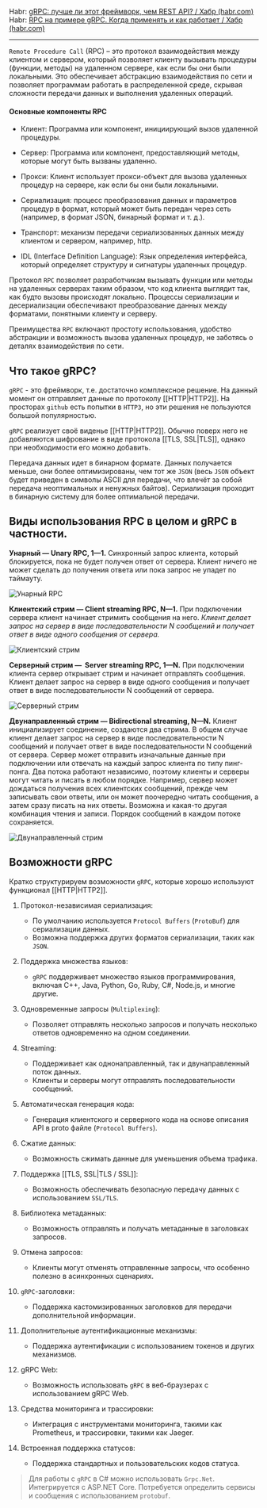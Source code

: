 Habr: [gRPC: лучше ли этот фреймворк, чем REST API? / Хабр (habr.com)](https://habr.com/ru/companies/nix/articles/594391/)
Habr: [RPC на примере gRPC. Когда применять и как работает / Хабр (habr.com)](https://habr.com/ru/articles/787164/)

---

`Remote Procedure Call` (RPC) – это протокол взаимодействия между клиентом и сервером, который позволяет клиенту вызывать процедуры (функции, методы) на удаленном сервере, как если бы они были локальными. Это обеспечивает абстракцию взаимодействия по сети и позволяет программам работать в распределенной среде, скрывая сложности передачи данных и выполнения удаленных операций.

#### Основные компоненты RPC

- Клиент: Программа или компонент, инициирующий вызов удаленной процедуры.

- Сервер: Программа или компонент, предоставляющий методы, которые могут быть вызваны удаленно.

- Прокси: Клиент использует прокси-объект для вызова удаленных процедур на сервере, как если бы они были локальными.

- Сериализация: процесс преобразования данных и параметров процедур в формат, который может быть передан через сеть (например, в формат JSON, бинарный формат и т. д.).

- Транспорт: механизм передачи сериализованных данных между клиентом и сервером, например, http.

- IDL (Interface Definition Language): Язык определения интерфейса, который определяет структуру и сигнатуры удаленных процедур.

Протокол `RPC` позволяет разработчикам вызывать функции или методы на удаленных серверах таким образом, что код клиента выглядит так, как будто вызовы происходят локально. Процессы сериализации и десериализации обеспечивают преобразование данных между форматами, понятными клиенту и серверу.

Преимущества `RPC` включают простоту использования, удобство абстракции и возможность вызова удаленных процедур, не заботясь о деталях взаимодействия по сети.

## Что такое gRPC?

`gRPC` - это фреймворк, т.е. достаточно комплексное решение. На данный момент он отправляет данные по протоколу [[HTTP|HTTP2]]. На просторах `github` есть попытки в `HTTP3`, но эти решения не пользуются большой популярностью.

`gRPC` реализует своё виденье [[HTTP|HTTP2]]. Обычно поверх него не добавляются шифрование в виде протокола [[TLS, SSL|TLS]], однако при необходимости его можно добавить.

Передача данных идет в бинарном формате. Данных получается меньше, они более оптимизированы, чем тот же `JSON` (весь `JSON` объект будет приведен в символы ASCII для передачи, что влечёт за собой передача неоптимальных и ненужных байтов). Сериализация проходит в бинарную систему для более оптимальной передачи.


## Виды использования RPC в целом и gRPC в частности. 

**Унарный — Unary RPC, 1—1.** Синхронный запрос клиента, который блокируется, пока не будет получен ответ от сервера. Клиент ничего не может сделать до получения ответа или пока запрос не упадет по таймауту.

![Унарный RPC](https://habrastorage.org/r/w1560/getpro/habr/upload_files/1af/770/08e/1af77008ebcb3574dd748e155ec9d67c.png "Унарный RPC")


**Клиентский стрим — Client streaming RPC, N—1.** При подключении сервера клиент начинает стримить сообщения на него. _Клиент делает запрос на сервер в виде последовательности N сообщений и получает ответ в виде одного сообщения от сервера._

![Клиентский стрим](https://habrastorage.org/r/w1560/getpro/habr/upload_files/4cd/004/b82/4cd004b82557ebc1fd2e1d837d8ffcd3.png "Клиентский стрим")


**Серверный стрим —  Server streaming RPC, 1—N.** При подключении клиента сервер открывает стрим и начинает отправлять сообщения. Клиент делает запрос на сервер в виде одного сообщения и получает ответ в виде последовательности N сообщений от сервера.

![Серверный стрим](https://habrastorage.org/r/w1560/getpro/habr/upload_files/c36/82a/7fc/c3682a7fcece7bc966ab2a886f82db6a.png "Серверный стрим")


**Двунаправленный стрим — Bidirectional streaming, N—N.** Клиент инициализирует соединение, создаются два стрима. В общем случае клиент делает запрос на сервер в виде последовательности N сообщений и получает ответ в виде последовательности N сообщений от сервера. Сервер может отправить изначальные данные при подключении или отвечать на каждый запрос клиента по типу пинг-понга. Два потока работают независимо, поэтому клиенты и серверы могут читать и писать в любом порядке. Например, сервер может дождаться получения всех клиентских сообщений, прежде чем записывать свои ответы, или он может поочередно читать сообщения, а затем сразу писать на них ответы. Возможна и какая-то другая комбинация чтения и записи. Порядок сообщений в каждом потоке сохраняется.

![Двунаправленный стрим](https://habrastorage.org/r/w1560/getpro/habr/upload_files/c45/bcb/eba/c45bcbebaec45c89a91d5892b65cb88c.png "Двунаправленный стрим")

## Возможности gRPC

Кратко структурируем возможности `gRPC`, которые хорошо используют функционал [[HTTP|HTTP2]].

1. Протокол-независимая сериализация:
	- По умолчанию используется `Protocol Buffers` (`ProtoBuf`) для сериализации данных.
	- Возможна поддержка других форматов сериализации, таких как `JSON`.

2. Поддержка множества языков:
	- `gRPC` поддерживает множество языков программирования, включая C++, Java, Python, Go, Ruby, C#, Node.js, и многие другие.

3. Одновременные запросы (`Multiplexing`):
	- Позволяет отправлять несколько запросов и получать несколько ответов одновременно на одном соединении.

4. Streaming:
	- Поддерживает как однонаправленный, так и двунаправленный поток данных.
	- Клиенты и серверы могут отправлять последовательности сообщений.

5. Автоматическая генерация кода:
	- Генерация клиентского и серверного кода на основе описания API в proto файле (`Protocol Buffers`).

6. Сжатие данных:
	- Возможность сжимать данные для уменьшения объема трафика.

7. Поддержка [[TLS, SSL|TLS / SSL]]:
	- Возможность обеспечивать безопасную передачу данных с использованием `SSL/TLS`.

8. Библиотека метаданных:
	- Возможность отправлять и получать метаданные в заголовках запросов.

9. Отмена запросов:
	- Клиенты могут отменять отправленные запросы, что особенно полезно в асинхронных сценариях.

10. `gRPC`-заголовки:
	- Поддержка кастомизированных заголовков для передачи дополнительной информации.

11. Дополнительные аутентификационные механизмы:
	- Поддержка аутентификации с использованием токенов и других механизмов.

12. gRPC Web:
	- Возможность использовать `gRPC` в веб-браузерах с использованием gRPC Web.

13. Средства мониторинга и трассировки:
	- Интеграция с инструментами мониторинга, такими как Prometheus, и трассировки, такими как Jaeger.

14. Встроенная поддержка статусов:
	- Поддержка стандартных и пользовательских кодов статуса.


> Для работы с `gRPC` в C# можно использовать `Grpc.Net`. Интегрируется с ASP.NET Core. Потребуется определить сервисы и сообщения с использованием `protobuf`.


